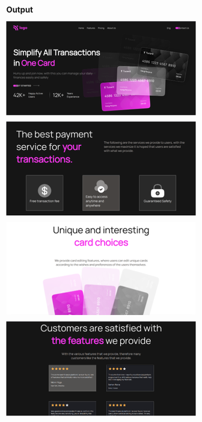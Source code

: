 ## Output

![screenshot](./Output-1.png)

![screenshot](./Output-2.png)

![screenshot](./Output-3.png)

![screenshot](./Output-4.png)
